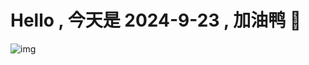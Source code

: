 
# Hello , 今天是 2024-9-23 , 加油鸭 🤭

![img](https://v1.jinrishici.com/all.svg?font-size=18&spacing=4)

